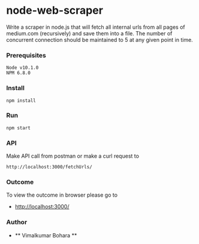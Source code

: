 # node-web-scraper
Write a scraper in node.js that will fetch all internal urls from all pages of medium.com (recursively) and save them into a file. The number of concurrent connection should be maintained to 5 at any given point in time.

### Prerequisites
```
Node v10.1.0
NPM 6.8.0
```

### Install
```
npm install
```

### Run
```
npm start
```

### API
Make API call from postman or make a curl request to
```
http://localhost:3000/fetchUrls/
```

### Outcome
To view the outcome in browser please go to
* [http://localhost:3000/](http://localhost:3000/)

### Author
* ** Vimalkumar Bohara **